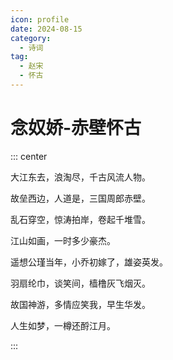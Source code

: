 ```yaml
---
icon: profile
date: 2024-08-15
category:
  - 诗词
tag:
  - 赵宋
  - 怀古
---
```


# 念奴娇-赤壁怀古

<!-- more -->



::: center

大江东去，浪淘尽，千古风流人物。

故垒西边，人道是，三国周郎赤壁。

乱石穿空，惊涛拍岸，卷起千堆雪。

江山如画，一时多少豪杰。


遥想公瑾当年，小乔初嫁了，雄姿英发。

羽扇纶巾，谈笑间，樯橹灰飞烟灭。

故国神游，多情应笑我，早生华发。

人生如梦，一樽还酹江月。

:::